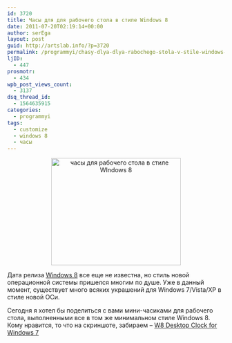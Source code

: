 ```yaml
---
id: 3720
title: Часы для для рабочего стола в стиле Windows 8
date: 2011-07-20T02:19:14+00:00
author: serEga
layout: post
guid: http://artslab.info/?p=3720
permalink: /programmyi/chasy-dlya-dlya-rabochego-stola-v-stile-windows-8/
ljID:
  - 447
prosmotr:
  - 434
wpb_post_views_count:
  - 3137
dsq_thread_id:
  - 1564635915
categories:
  - programmyi
tags:
  - customize
  - windows 8
  - часы
---
```

<center>
  <a href="{{site.img_cdn}}/w8_desktop_clock_for_windows_7.png"><img src="{{site.img_cdn}}/w8_desktop_clock_for_windows_7-300x248.png" alt="часы для рабочего стола в стиле WIndows 8" title="w8_desktop_clock_for_windows_7" width="300" height="248" class="alignnone size-medium wp-image-3726" /></a>
</center>

Дата релиза [Windows 8](http://artslab.info/tag/windows-8/) все еще не известна, но стиль новой операционной системы пришелся многим по душе. Уже в данный момент, существует много всяких украшений для Windows 7/Vista/XP в стиле новой ОСи.

Сегодня я хотел бы поделиться с вами мини-часиками для рабочего стола, выполненными все в том же минимальном стиле Windows 8. Кому нравится, то что на скриншоте, забираем &#8211; [W8 Desktop Clock for Windows 7](http://yvidhiatama.deviantart.com/art/W8-Desktop-Clock-for-Windows-7-215344903?q=gallery%3Ayvidhiatama&qo=3 "часы для рабочего стола в стиле Windows 8")